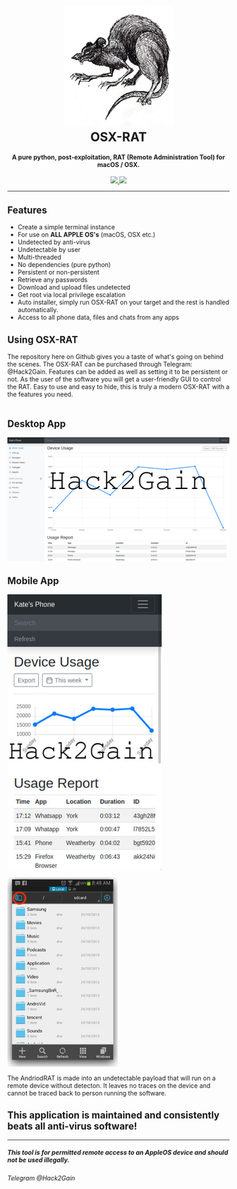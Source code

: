 <h1 align="center">
  <br>
  <img src="modules/evil_rat_by_black_fire_dragoness-d6531uu.jpg" alt="Hack2Gain" width="250">
  <br>
  OSX-RAT
  <br>
</h1>

<h4 align="center">A pure python, post-exploitation, RAT (Remote Administration Tool) for macOS / OSX.</h4>

<p align="center">
  <a href="LICENSE.txt">
      <img src="https://img.shields.io/badge/license-GPLv3-blue.svg">
  </a>
  <img src="https://img.shields.io/badge/contributions-none-orange.svg">
</p>

---

## Features

- Create a simple terminal instance
- For use on **ALL APPLE OS's** (macOS, OSX etc.)
- Undetected by anti-virus
- Undetectable by user
- Multi-threaded
- No dependencies (pure python)
- Persistent or non-persistent
- Retrieve any passwords
- Download and upload files undetected
- Get root via local privilege escalation
- Auto installer, simply run OSX-RAT on your target and the rest is handled automatically.
- Access to all phone data, files and chats from any apps


## Using OSX-RAT

The repository here on Github gives you a taste of what's going on behind the scenes. The OSX-RAT can be purchased through Telegram: @Hack2Gain. Features can be added as well as setting it to be persistent or not. As the user of the software you will get a user-friendly GUI to control the RAT. Easy to use and easy to hide, this is truly a modern OSX-RAT with a the features you need.
<br>
<br>
## Desktop App

<p align="left">
  <img src="modules/RATAdminPanel.jpg" width="750"/>
</p>

## Mobile App
<p align="left">
  <img src="modules/RATAdminPanelPhone.jpg" width="350"/>
</p>
<img src="modules/GUI OSX-RAT.jpg" alt="Hack2Gain" width="250">

The AndriodRAT is made into an undetectable payload that will run on a remote device without detecton. It leaves no traces on the device and cannot be traced back to person running the software.

## This application is maintained and consistently beats all anti-virus software!

---------------------------------------------------------------
##### This tool is for permitted remote access to an AppleOS device and should not be used illegally.
###### Telegram @Hack2Gain
